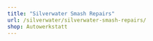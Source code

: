 ```yaml
---
title: "Silverwater Smash Repairs"
url: /silverwater/silverwater-smash-repairs/
shop: Autowerkstatt
---
```

